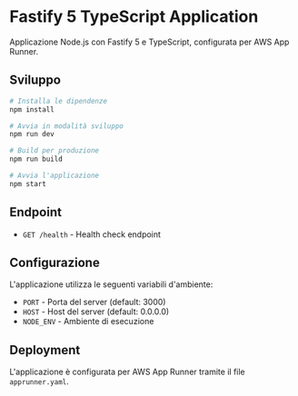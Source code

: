 # Fastify 5 TypeScript Application

Applicazione Node.js con Fastify 5 e TypeScript, configurata per AWS App Runner.

## Sviluppo

```bash
# Installa le dipendenze
npm install

# Avvia in modalità sviluppo
npm run dev

# Build per produzione
npm run build

# Avvia l'applicazione
npm start
```

## Endpoint

- `GET /health` - Health check endpoint

## Configurazione

L'applicazione utilizza le seguenti variabili d'ambiente:

- `PORT` - Porta del server (default: 3000)
- `HOST` - Host del server (default: 0.0.0.0)
- `NODE_ENV` - Ambiente di esecuzione

## Deployment

L'applicazione è configurata per AWS App Runner tramite il file `apprunner.yaml`.